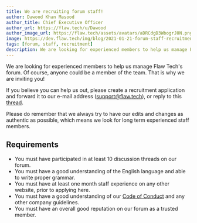 ```yaml
---
title: We are recruiting forum staff!
author: Dawood Khan Masood
author_title: Chief Executive Officer
author_url: https://flaw.tech/u/Dawood
author_image_url: https://flaw.tech/assets/avatars/aDRCdgD3WbogrJ0N.png
image: https://dev.flaw.tech/img/blog/2021-01-21-forum-staff-recruitment.png
tags: [forum, staff, recruitment]
description: We are looking for experienced members to help us manage Flaw Tech's forum.
---
```


We are looking for experienced members to help us manage Flaw Tech's forum. Of course, anyone could be a member of the team. That is why we are inviting you!

If you believe you can help us out, please create a recruitment application and forward it to our e-mail address ([support@flaw.tech](mailto:support@flaw.tech)), or reply to this [thread](https://flaw.tech/d/31-we-are-recruiting-staff-members). 

Please do remember that we always try to have our edits and changes as authentic as possible, which means we look for long term experienced staff members.

## Requirements

- You must have participated in at least 10 discussion threads on our forum.
- You must have a good understanding of the English language and able to write proper grammar.
- You must have at least one month staff experience on any other website, prior to applying here.
- You must have a good understanding of our [Code of Conduct](https://dev.flaw.tech/docs/code-of-conduct) and any other company guidelines.
- You must have an overall good reputation on our forum as a trusted member.